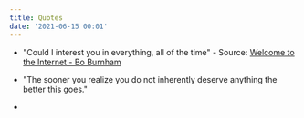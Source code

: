 ```yaml
---
title: Quotes
date: '2021-06-15 00:01'
---
```


- "Could I interest you in everything, all of the time" - Source: [Welcome to the Internet - Bo Burnham](https://www.youtube.com/watch?v=k1BneeJTDcU)

- "The sooner you realize you do not inherently deserve anything the better this goes."
- 